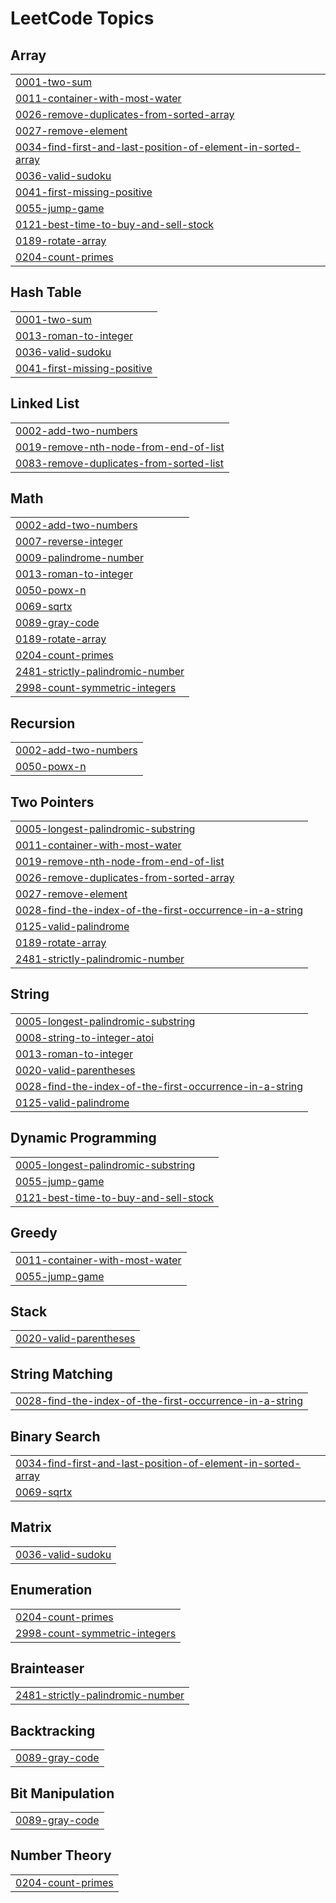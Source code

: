 <!---LeetCode Topics Start-->
# LeetCode Topics
## Array
|  |
| ------- |
| [0001-two-sum](https://github.com/10pranjal2005/LeetCode_Problems/tree/master/0001-two-sum) |
| [0011-container-with-most-water](https://github.com/10pranjal2005/LeetCode_Problems/tree/master/0011-container-with-most-water) |
| [0026-remove-duplicates-from-sorted-array](https://github.com/10pranjal2005/LeetCode_Problems/tree/master/0026-remove-duplicates-from-sorted-array) |
| [0027-remove-element](https://github.com/10pranjal2005/LeetCode_Problems/tree/master/0027-remove-element) |
| [0034-find-first-and-last-position-of-element-in-sorted-array](https://github.com/10pranjal2005/LeetCode_Problems/tree/master/0034-find-first-and-last-position-of-element-in-sorted-array) |
| [0036-valid-sudoku](https://github.com/10pranjal2005/LeetCode_Problems/tree/master/0036-valid-sudoku) |
| [0041-first-missing-positive](https://github.com/10pranjal2005/LeetCode_Problems/tree/master/0041-first-missing-positive) |
| [0055-jump-game](https://github.com/10pranjal2005/LeetCode_Problems/tree/master/0055-jump-game) |
| [0121-best-time-to-buy-and-sell-stock](https://github.com/10pranjal2005/LeetCode_Problems/tree/master/0121-best-time-to-buy-and-sell-stock) |
| [0189-rotate-array](https://github.com/10pranjal2005/LeetCode_Problems/tree/master/0189-rotate-array) |
| [0204-count-primes](https://github.com/10pranjal2005/LeetCode_Problems/tree/master/0204-count-primes) |
## Hash Table
|  |
| ------- |
| [0001-two-sum](https://github.com/10pranjal2005/LeetCode_Problems/tree/master/0001-two-sum) |
| [0013-roman-to-integer](https://github.com/10pranjal2005/LeetCode_Problems/tree/master/0013-roman-to-integer) |
| [0036-valid-sudoku](https://github.com/10pranjal2005/LeetCode_Problems/tree/master/0036-valid-sudoku) |
| [0041-first-missing-positive](https://github.com/10pranjal2005/LeetCode_Problems/tree/master/0041-first-missing-positive) |
## Linked List
|  |
| ------- |
| [0002-add-two-numbers](https://github.com/10pranjal2005/LeetCode_Problems/tree/master/0002-add-two-numbers) |
| [0019-remove-nth-node-from-end-of-list](https://github.com/10pranjal2005/LeetCode_Problems/tree/master/0019-remove-nth-node-from-end-of-list) |
| [0083-remove-duplicates-from-sorted-list](https://github.com/10pranjal2005/LeetCode_Problems/tree/master/0083-remove-duplicates-from-sorted-list) |
## Math
|  |
| ------- |
| [0002-add-two-numbers](https://github.com/10pranjal2005/LeetCode_Problems/tree/master/0002-add-two-numbers) |
| [0007-reverse-integer](https://github.com/10pranjal2005/LeetCode_Problems/tree/master/0007-reverse-integer) |
| [0009-palindrome-number](https://github.com/10pranjal2005/LeetCode_Problems/tree/master/0009-palindrome-number) |
| [0013-roman-to-integer](https://github.com/10pranjal2005/LeetCode_Problems/tree/master/0013-roman-to-integer) |
| [0050-powx-n](https://github.com/10pranjal2005/LeetCode_Problems/tree/master/0050-powx-n) |
| [0069-sqrtx](https://github.com/10pranjal2005/LeetCode_Problems/tree/master/0069-sqrtx) |
| [0089-gray-code](https://github.com/10pranjal2005/LeetCode_Problems/tree/master/0089-gray-code) |
| [0189-rotate-array](https://github.com/10pranjal2005/LeetCode_Problems/tree/master/0189-rotate-array) |
| [0204-count-primes](https://github.com/10pranjal2005/LeetCode_Problems/tree/master/0204-count-primes) |
| [2481-strictly-palindromic-number](https://github.com/10pranjal2005/LeetCode_Problems/tree/master/2481-strictly-palindromic-number) |
| [2998-count-symmetric-integers](https://github.com/10pranjal2005/LeetCode_Problems/tree/master/2998-count-symmetric-integers) |
## Recursion
|  |
| ------- |
| [0002-add-two-numbers](https://github.com/10pranjal2005/LeetCode_Problems/tree/master/0002-add-two-numbers) |
| [0050-powx-n](https://github.com/10pranjal2005/LeetCode_Problems/tree/master/0050-powx-n) |
## Two Pointers
|  |
| ------- |
| [0005-longest-palindromic-substring](https://github.com/10pranjal2005/LeetCode_Problems/tree/master/0005-longest-palindromic-substring) |
| [0011-container-with-most-water](https://github.com/10pranjal2005/LeetCode_Problems/tree/master/0011-container-with-most-water) |
| [0019-remove-nth-node-from-end-of-list](https://github.com/10pranjal2005/LeetCode_Problems/tree/master/0019-remove-nth-node-from-end-of-list) |
| [0026-remove-duplicates-from-sorted-array](https://github.com/10pranjal2005/LeetCode_Problems/tree/master/0026-remove-duplicates-from-sorted-array) |
| [0027-remove-element](https://github.com/10pranjal2005/LeetCode_Problems/tree/master/0027-remove-element) |
| [0028-find-the-index-of-the-first-occurrence-in-a-string](https://github.com/10pranjal2005/LeetCode_Problems/tree/master/0028-find-the-index-of-the-first-occurrence-in-a-string) |
| [0125-valid-palindrome](https://github.com/10pranjal2005/LeetCode_Problems/tree/master/0125-valid-palindrome) |
| [0189-rotate-array](https://github.com/10pranjal2005/LeetCode_Problems/tree/master/0189-rotate-array) |
| [2481-strictly-palindromic-number](https://github.com/10pranjal2005/LeetCode_Problems/tree/master/2481-strictly-palindromic-number) |
## String
|  |
| ------- |
| [0005-longest-palindromic-substring](https://github.com/10pranjal2005/LeetCode_Problems/tree/master/0005-longest-palindromic-substring) |
| [0008-string-to-integer-atoi](https://github.com/10pranjal2005/LeetCode_Problems/tree/master/0008-string-to-integer-atoi) |
| [0013-roman-to-integer](https://github.com/10pranjal2005/LeetCode_Problems/tree/master/0013-roman-to-integer) |
| [0020-valid-parentheses](https://github.com/10pranjal2005/LeetCode_Problems/tree/master/0020-valid-parentheses) |
| [0028-find-the-index-of-the-first-occurrence-in-a-string](https://github.com/10pranjal2005/LeetCode_Problems/tree/master/0028-find-the-index-of-the-first-occurrence-in-a-string) |
| [0125-valid-palindrome](https://github.com/10pranjal2005/LeetCode_Problems/tree/master/0125-valid-palindrome) |
## Dynamic Programming
|  |
| ------- |
| [0005-longest-palindromic-substring](https://github.com/10pranjal2005/LeetCode_Problems/tree/master/0005-longest-palindromic-substring) |
| [0055-jump-game](https://github.com/10pranjal2005/LeetCode_Problems/tree/master/0055-jump-game) |
| [0121-best-time-to-buy-and-sell-stock](https://github.com/10pranjal2005/LeetCode_Problems/tree/master/0121-best-time-to-buy-and-sell-stock) |
## Greedy
|  |
| ------- |
| [0011-container-with-most-water](https://github.com/10pranjal2005/LeetCode_Problems/tree/master/0011-container-with-most-water) |
| [0055-jump-game](https://github.com/10pranjal2005/LeetCode_Problems/tree/master/0055-jump-game) |
## Stack
|  |
| ------- |
| [0020-valid-parentheses](https://github.com/10pranjal2005/LeetCode_Problems/tree/master/0020-valid-parentheses) |
## String Matching
|  |
| ------- |
| [0028-find-the-index-of-the-first-occurrence-in-a-string](https://github.com/10pranjal2005/LeetCode_Problems/tree/master/0028-find-the-index-of-the-first-occurrence-in-a-string) |
## Binary Search
|  |
| ------- |
| [0034-find-first-and-last-position-of-element-in-sorted-array](https://github.com/10pranjal2005/LeetCode_Problems/tree/master/0034-find-first-and-last-position-of-element-in-sorted-array) |
| [0069-sqrtx](https://github.com/10pranjal2005/LeetCode_Problems/tree/master/0069-sqrtx) |
## Matrix
|  |
| ------- |
| [0036-valid-sudoku](https://github.com/10pranjal2005/LeetCode_Problems/tree/master/0036-valid-sudoku) |
## Enumeration
|  |
| ------- |
| [0204-count-primes](https://github.com/10pranjal2005/LeetCode_Problems/tree/master/0204-count-primes) |
| [2998-count-symmetric-integers](https://github.com/10pranjal2005/LeetCode_Problems/tree/master/2998-count-symmetric-integers) |
## Brainteaser
|  |
| ------- |
| [2481-strictly-palindromic-number](https://github.com/10pranjal2005/LeetCode_Problems/tree/master/2481-strictly-palindromic-number) |
## Backtracking
|  |
| ------- |
| [0089-gray-code](https://github.com/10pranjal2005/LeetCode_Problems/tree/master/0089-gray-code) |
## Bit Manipulation
|  |
| ------- |
| [0089-gray-code](https://github.com/10pranjal2005/LeetCode_Problems/tree/master/0089-gray-code) |
## Number Theory
|  |
| ------- |
| [0204-count-primes](https://github.com/10pranjal2005/LeetCode_Problems/tree/master/0204-count-primes) |
<!---LeetCode Topics End-->
